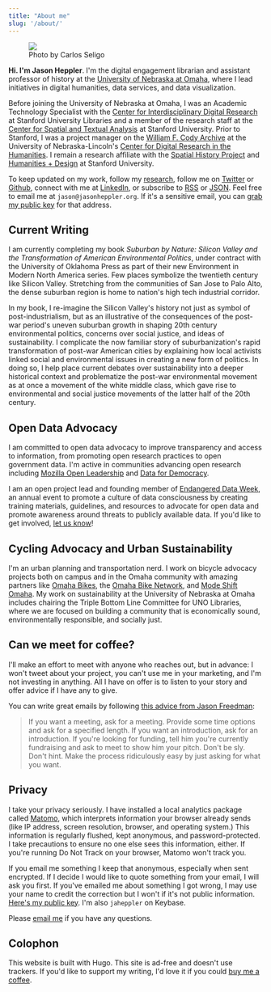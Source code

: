 ```yaml
---
title: "About me"
slug: '/about/'
---
```


<div class="about-intro">
    <figure>
        <img src="/assets/images/atxpo_2016-3703_1024.jpg"/>
        <figcaption>Photo by Carlos Seligo</figcaption>
    </figure>
</div>

<div class="size-2x"><strong>Hi. I'm Jason Heppler</strong>. I'm the digital engagement librarian and assistant professor of history at the <a href="http://library.unomaha.edu/">University of Nebraska at Omaha</a>, where I lead initiatives in digital humanities, data services, and data visualization.</div>

Before joining the University of Nebraska at Omaha, I was an Academic Technology Specialist with the [Center for Interdisciplinary Digital Research](http://cidr.stanford.edu) at Stanford University Libraries and a member of the research staff at the [Center for Spatial and Textual Analysis](http://cesta.stanford.edu) at Stanford University. Prior to Stanford, I was a project manager on the [William F. Cody Archive](http://codyarchive.org) at the University of Nebraska-Lincoln's [Center for Digital Research in the Humanities](http://cdrh.unl.edu). I remain a research affiliate with the [Spatial History Project](http://spatialhistory.stanford.edu) and [Humanities + Design](http://hdlab.stanford.edu/) at Stanford University.

To keep updated on my work, follow my [research](/research/), follow me on [Twitter](http://twitter.com/jaheppler) or [Github](http://github.com/hepplerj), connect with me at [LinkedIn](https://www.linkedin.com/in/jasonheppler/), or subscribe to [RSS](https://jasonheppler.org/feed.xml) or [JSON](https://jasonheppler.org/feed.json). Feel free to email me at `jason@jasonheppler.org`. If it's a sensitive email, you can [grab my public key](https://jasonheppler.org/jasonheppler.asc) for that address.

## **Current Writing**

I am currently completing my book *Suburban by Nature: Silicon Valley and the Transformation of American Environmental Politics*, under contract with the University of Oklahoma Press as part of their new Environment in Modern North America series. Few places symbolize the twentieth century like Silicon Valley. Stretching from the communities of San Jose to Palo Alto, the dense suburban region is home to nation's high tech industrial corridor. 

In my book, I re-imagine the Silicon Valley's history not just as symbol of post-industrialism, but as an illustrative of the consequences of the post-war period's uneven suburban growth in shaping 20th century environmental politics, concerns over social justice, and ideas of sustainability. I complicate the now familiar story of suburbanization's rapid transformation of post-war American cities by explaining how local activists linked social and environmental issues in creating a new form of politics. In doing so, I help place current debates over sustainability into a deeper historical context and problematize the post-war environmental movement as at once a movement of the white middle class, which gave rise to environmental and social justice movements of the latter half of the 20th century.

## **Open Data Advocacy**

I am committed to open data advocacy to improve transparency and access to information, from promoting open research practices to open government data. I'm active in communities advancing open research including [Mozilla Open Leadership](https://mozilla.github.io/leadership-training/) and [Data for Democracy](ttp://datafordemocracy.org).

I am an open project lead and founding member of [Endangered Data Week](http://endangereddataweek.org), an annual event to promote a culture of data consciousness by creating training materials, guidelines, and resources to advocate for open data and promote awareness around threats to publicly available data. If you'd like to get involved, [let us know](http://github.com/endangereddataweek/resources/)!

## **Cycling Advocacy and Urban Sustainability**

I'm an urban planning and transportation nerd. I work on bicycle advocacy projects both on campus and in the Omaha community with amazing partners like [Omaha Bikes](https://omahabikes.org/), the [Omaha Bike Network](http://livewellomaha.org/), and [Mode Shift Omaha](https://modeshiftomaha.org/). My work on sustainability at the University of Nebraska at Omaha includes chairing the Triple Bottom Line Committee for UNO Libraries, where we are focused on building a community that is economically sound, environmentally responsible, and socially just.

## **Can we meet for coffee?**

I'll make an effort to meet with anyone who reaches out, but in advance: I won't tweet about your project, you can't use me in your marketing, and I'm not investing in anything. All I have on offer is to listen to your story and offer advice if I have any to give. 

You can write great emails by following [this advice from Jason Freedman](http://humbledmba.com/how-to-email-busy-people):

> If you want a meeting, ask for a meeting. Provide some time options and ask for a specified length. If you want an introduction, ask for an introduction. If you're looking for funding, tell him you're currently fundraising and ask to meet to show him your pitch. Don't be sly. Don't hint. Make the process ridiculously easy by just asking for what you want.

## **Privacy**

I take your privacy seriously. I have installed a local analytics package called [Matomo](https://matomo.org/), which interprets information your browser already sends (like IP address, screen resolution, browser, and operating system.) This information is regularly flushed, kept anonymous, and password-protected. I take precautions to ensure no one else sees this information, either. If you're running Do Not Track on your browser, Matomo won't track you. 

If you email me something I keep that anonymous, especially when sent encrypted. If I decide I would like to quote something from your email, I will ask you first. If you've emailed me about something I got wrong, I may use your name to credit the correction but I won't if it's not public information. [Here's my public key](https://jasonheppler.org/jasonheppler.asc). I'm also `jaheppler` on Keybase.

Please [email me](mailto:jason@jasonheppler.org) if you have any questions.

## **Colophon**

This website is built with Hugo. This site is ad-free and doesn't use trackers. If you'd like to support my writing, I'd love it if you could [buy me a coffee](https://ko-fi.com/jasonheppler).